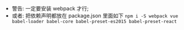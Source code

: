 - 警告: 一定要安装 webpack 才行;
- 或者: 把依赖声明都放在 package.json 里面如下
    `npm i -S webpack vue babel-loader babel-core babel-preset-es2015 babel-preset-react`

